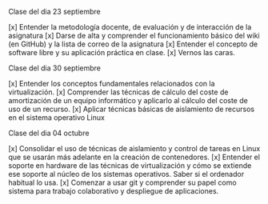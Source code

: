Clase del dia 23 septiembre

[x] Entender la metodología docente, de evaluación y de interacción de la asignatura
[x] Darse de alta y comprender el funcionamiento básico del wiki (en GitHub) y la lista de correo de la asignatura
[x] Entender el concepto de software libre y su aplicación práctica en clase.
[x] Vernos las caras.

Clase del dia 30 septiembre

[x] Entender los conceptos fundamentales relacionados con la virtualización.
[x] Comprender las técnicas de cálculo del coste de amortización de un equipo informático y aplicarlo al cálculo del coste de uso de un recurso.
[x] Aplicar técnicas básicas de aislamiento de recursos en el sistema operativo Linux

Clase del dia 04 octubre

[x] Consolidar el uso de técnicas de aislamiento y control de tareas en Linux que se usarán más adelante en la creación de contenedores.
[x] Entender el soporte en hardware de las técnicas de virtualización y cómo se extiende ese soporte al núcleo de los sistemas operativos. Saber si el ordenador habitual lo usa.
[x] Comenzar a usar git y comprender su papel como sistema para trabajo colaborativo y despliegue de aplicaciones.
